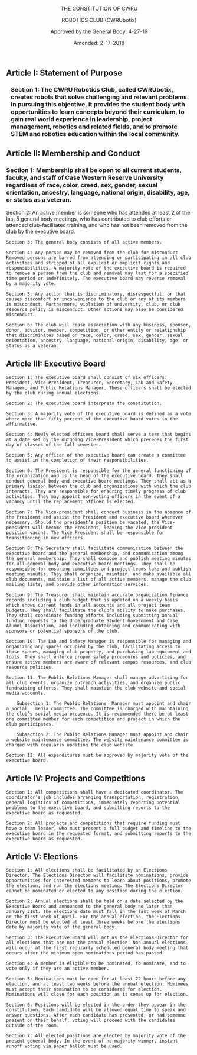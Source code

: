 
<p align="center">
THE CONSTITUTION OF CWRU
</p>

<p align="center">
ROBOTICS CLUB (CWRUbotix) 
</p>

<p align="center">
Approved by the General Body: 4-27-16 
</p>

<p align="center">
Amended: 2-17-2018 
</p>

<br>


## Article I: Statement of Purpose

<h3 style="margin-left: 2.5%">

**Section 1:** The CWRU Robotics Club, called CWRUbotix, creates robots that solve challenging and relevant problems. In pursuing this objective, it provides the student body with opportunities to learn concepts beyond their curriculum, to gain real world experience in leadership, project management, robotics and related fields, and to promote STEM and robotics education within the local community. 

## Article II: Membership and Conduct 

<h3>Section 1: Membership shall be open to all current students, faculty, and staff of Case Western Reserve University regardless of race, color, creed, sex, gender, sexual orientation, ancestry, language, national origin, disability, age, or status as a veteran. 
</h3>   
Section 2: An active member is someone who has attended at least 2 of the last 5 general body meetings, who has contributed to club efforts or attended club-facilitated training, and who has not been removed from the club by the executive board. 

    Section 3: The general body consists of all active members. 

    Section 4: Any person may be removed from the club for misconduct. Removed persons are barred from attending or participating in all club activities and stripped of all explicit or implicit rights and responsibilities. A majority vote of the executive board is required to remove a person from the club and removal may last for a specified time period or indefinitely. The executive board may reverse removal by a majority vote. 

    Section 5: Any action that is discriminatory, disrespectful, or that causes discomfort or inconvenience to the club or any of its members is misconduct. Furthermore, violation of university, club, or club resource policy is misconduct. Other actions may also be considered misconduct. 

    Section 6: The club will cease association with any business, sponsor, donor, advisor, member, competition, or other entity or relationship that discriminates based on race, color, creed, sex, gender, sexual orientation, ancestry, language, national origin, disability, age, or status as a veteran. 

## Article III: Executive Board 

    Section 1: The executive board shall consist of six officers: President, Vice-President, Treasurer, Secretary, Lab and Safety Manager, and Public Relations Manager. These officers shall be elected by the club during annual elections. 

    Section 2: The executive board interprets the constitution. 

    Section 3: A majority vote of the executive board is defined as a vote where more than fifty percent of the executive board votes in the affirmative. 

    Section 4: Newly elected officers board shall serve a term that begins at a date set by the outgoing Vice-President which precedes the first day of classes of the fall semester. 

    Section 5: Any officer of the executive board can create a committee to assist in the completion of their responsibilities. 

    Section 6: The President is responsible for the general functioning of the organization and is the head of the executive board. They shall conduct general body and executive board meetings. They shall act as a primary liaison between the club and organizations with which the club interacts. They are responsible for ensuring timely progress of club activities. They may appoint non-voting officers in the event of a vacancy until the replacement officer is elected. 

    Section 7: The Vice-president shall conduct business in the absence of the President and assist the President and executive board whenever necessary. Should the president’s position be vacated, the Vice-president will become the President, leaving the Vice-president position vacant. The Vice President shall be responsible for transitioning in new officers. 

    Section 8: The Secretary shall facilitate communication between the executive board and the general membership, and communication among the general membership. They shall compose and publish meeting minutes for all general body and executive board meetings. They shall be responsible for ensuring committees and project teams take and publish meeting minutes. They shall organize, maintain, and make available all club documents, maintain a list of all active members, manage the club mailing lists, and provide other information services.
    
    Section 9: The Treasurer shall maintain accurate organization finance records including a club budget that is updated on a weekly basis which shows current funds in all accounts and all project team budgets. They shall facilitate the club’s ability to make purchases. They shall coordinate funding efforts including submitting annual funding requests to the Undergraduate Student Government and Case Alumni Association, and including obtaining and communicating with sponsors or potential sponsors of the club. 

    Section 10: The Lab and Safety Manager is responsible for managing and organizing any spaces occupied by the club, facilitating access to those spaces, managing club property, and purchasing lab equipment and tools. They shall enforce proper safety procedures and policies, and ensure active members are aware of relevant campus resources, and club resource policies. 

    Section 11: The Public Relations Manager shall manage advertising for all club events, organize outreach activities, and organize public fundraising efforts. They shall maintain the club website and social media accounts. 

        Subsection 1: The Public Relations  Manager must appoint and chair a social   media committee. The committee is charged with maintaining the club’s social media presence. It is recommended there be at least one committee member for each competition and project in which the club participates.     

        Subsection 2: The Public Relations Manager must appoint and chair a website maintenance committee. The website maintenance committee is charged with regularly updating the club website. 

    Section 12: All expenditures must be approved by majority vote of the executive board. 

## Article IV: Projects and Competitions 

    Section 1: All competitions shall have a dedicated coordinator. The coordinator’s job includes arranging transportation, registration, general logistics of competitions, immediately reporting potential problems to the executive board, and submitting reports to the executive board as requested. 

    Section 2: All projects and competitions that require funding must have a team leader, who must present a full budget and timeline to the executive board in the requested format, and submitting reports to the executive board as requested. 

## Article V: Elections 

    Section 1: All elections shall be facilitated by an Elections Director. The Elections Director will facilitate nominations, provide opportunities for interested members to learn about positions, promote the election, and run the elections meeting. The Elections Director cannot be nominated or elected to any position during the election. 

    Section 2: Annual elections shall be held on a date selected by the Executive Board and announced to the general body no later than January 31st. The elections date must fall in the last week of March or the first week of April. For the annual election, the Elections Director must be elected at least three weeks before the elections date by majority vote of the general body. 

    Section 3: The Executive Board will act as the Elections Director for all elections that are not the annual election. Non-annual elections will occur at the first regularly scheduled general body meeting that occurs after the minimum open nominations period has passed.

    Section 4: A member is eligible to be nominated, to nominate, and to vote only if they are an active member. 

    Section 5: Nominations must be open for at least 72 hours before any election, and at least two weeks before the annual election. Nominees must accept their nomination to be considered for election. Nominations will close for each position as it comes up for election. 

    Section 6: Positions will be elected in the order they appear in the constitution. Each candidate will be allowed equal time to speak and answer questions. After each candidate has presented, or had someone present on their behalf, voting will proceed with the candidates outside of the room. 

    Section 7: All elected positions are elected by majority vote of the present general body. In the event of no majority winner, instant runoff voting via paper ballot must be used. 
